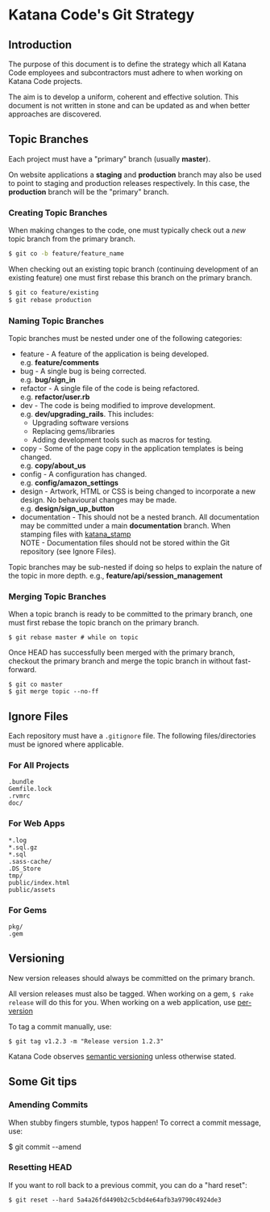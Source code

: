 # Katana Code's Git Strategy

## Introduction

The purpose of this document is to define the strategy which all Katana Code employees and subcontractors must adhere to when working on Katana Code projects. 

The aim is to develop a uniform, coherent and effective solution. This document is not written in stone and can be updated as and when better approaches are discovered.

## Topic Branches

Each project must have a "primary" branch (usually **master**).

On website applications a **staging** and **production** branch may also be used to point to staging and production releases respectively. In this case, the **production** branch will be the "primary" branch.

### Creating Topic Branches

When making changes to the code, one must typically check out a *new* topic branch from the primary branch.

``` bash
$ git co -b feature/feature_name
```

When checking out an existing topic branch (continuing development of an existing feature) one must first rebase this branch on the primary branch.

``` bash
$ git co feature/existing
$ git rebase production
```

### Naming Topic Branches

Topic branches must be nested under one of the following categories:

* feature - A feature of the application is being developed. <br>e.g. **feature/comments**
* bug - A single bug is being corrected.<br>e.g. **bug/sign_in**
* refactor - A single file of the code is being refactored.<br>e.g. **refactor/user.rb**
* dev - The code is being modified to improve development.<br>e.g. **dev/upgrading_rails**. This includes:
    * Upgrading software versions
    * Replacing gems/libraries
    * Adding development tools such as macros for testing.
* copy - Some of the page copy in the application templates is being changed. <br> e.g. **copy/about_us**
* config - A configuration has changed.<br> e.g. **config/amazon_settings**
* design - Artwork, HTML or CSS is being changed to incorporate a new design. No behavioural changes may be made.<br> e.g. **design/sign_up_button**
* documentation - This should not be a nested branch. All documentation may be committed under a main **documentation** branch. When stamping files with [katana_stamp](https://github.com/KatanaCode/katana_stamp) <br> NOTE - Documentation files should not be stored within the Git repository (see Ignore Files).

Topic branches may be sub-nested if doing so helps to explain the nature of the topic in more depth. e.g., **feature/api/session_management**

### Merging Topic Branches

When a topic branch is ready to be committed to the primary branch, one must first rebase the topic branch on the primary branch.

    $ git rebase master # while on topic
    
Once HEAD has successfully been merged with the primary branch, checkout the primary branch and merge the topic branch in without fast-forward.

    $ git co master
    $ git merge topic --no-ff

## Ignore Files

Each repository must have a `.gitignore` file. The following files/directories must be ignored where applicable.

### For All Projects

    .bundle
    Gemfile.lock
    .rvmrc
    doc/

### For Web Apps

    *.log
    *.sql.gz
    *.sql
    .sass-cache/
    .DS_Store
    tmp/
    public/index.html
    public/assets

### For Gems

    pkg/ 
    .gem

## Versioning

New version releases should always be committed on the primary branch.

All version releases must also be tagged. When working on a gem, `$ rake release` will do this for you. When working on a web application, use [per-version](https://github.com/bodacious/per-version)

To tag a commit manually, use:

    $ git tag v1.2.3 -m "Release version 1.2.3"

Katana Code observes [semantic versioning](http://semver.org/) unless otherwise stated.

## Some Git tips

### Amending Commits

When stubby fingers stumble, typos happen! To correct a commit message, use:

$ git commit --amend

### Resetting HEAD

If you want to roll back to a previous commit, you can do a "hard reset":

    $ git reset --hard 5a4a26fd4490b2c5cbd4e64afb3a9790c4924de3
    